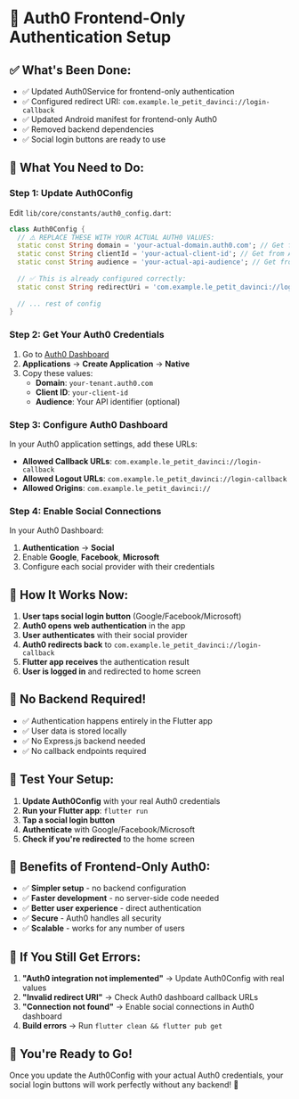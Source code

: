 # 🚀 Auth0 Frontend-Only Authentication Setup

## ✅ **What's Been Done:**
- ✅ Updated Auth0Service for frontend-only authentication
- ✅ Configured redirect URI: `com.example.le_petit_davinci://login-callback`
- ✅ Updated Android manifest for frontend-only Auth0
- ✅ Removed backend dependencies
- ✅ Social login buttons are ready to use

## 🔧 **What You Need to Do:**

### **Step 1: Update Auth0Config**
Edit `lib/core/constants/auth0_config.dart`:

```dart
class Auth0Config {
  // ⚠️ REPLACE THESE WITH YOUR ACTUAL AUTH0 VALUES:
  static const String domain = 'your-actual-domain.auth0.com'; // Get from Auth0 Dashboard
  static const String clientId = 'your-actual-client-id'; // Get from Auth0 Dashboard  
  static const String audience = 'your-actual-api-audience'; // Get from Auth0 Dashboard
  
  // ✅ This is already configured correctly:
  static const String redirectUri = 'com.example.le_petit_davinci://login-callback';
  
  // ... rest of config
}
```

### **Step 2: Get Your Auth0 Credentials**
1. Go to [Auth0 Dashboard](https://manage.auth0.com/)
2. **Applications** → **Create Application** → **Native**
3. Copy these values:
   - **Domain**: `your-tenant.auth0.com`
   - **Client ID**: `your-client-id`
   - **Audience**: Your API identifier (optional)

### **Step 3: Configure Auth0 Dashboard**
In your Auth0 application settings, add these URLs:
- **Allowed Callback URLs**: `com.example.le_petit_davinci://login-callback`
- **Allowed Logout URLs**: `com.example.le_petit_davinci://login-callback`
- **Allowed Origins**: `com.example.le_petit_davinci://`

### **Step 4: Enable Social Connections**
In your Auth0 Dashboard:
1. **Authentication** → **Social**
2. Enable **Google**, **Facebook**, **Microsoft**
3. Configure each social provider with their credentials

## 🎯 **How It Works Now:**

1. **User taps social login button** (Google/Facebook/Microsoft)
2. **Auth0 opens web authentication** in the app
3. **User authenticates** with their social provider
4. **Auth0 redirects back** to `com.example.le_petit_davinci://login-callback`
5. **Flutter app receives** the authentication result
6. **User is logged in** and redirected to home screen

## 🚨 **No Backend Required!**
- ✅ Authentication happens entirely in the Flutter app
- ✅ User data is stored locally
- ✅ No Express.js backend needed
- ✅ No callback endpoints required

## 🧪 **Test Your Setup:**

1. **Update Auth0Config** with your real Auth0 credentials
2. **Run your Flutter app**: `flutter run`
3. **Tap a social login button**
4. **Authenticate** with Google/Facebook/Microsoft
5. **Check if you're redirected** to the home screen

## 🎉 **Benefits of Frontend-Only Auth0:**
- ✅ **Simpler setup** - no backend configuration
- ✅ **Faster development** - no server-side code needed
- ✅ **Better user experience** - direct authentication
- ✅ **Secure** - Auth0 handles all security
- ✅ **Scalable** - works for any number of users

## 🔧 **If You Still Get Errors:**

1. **"Auth0 integration not implemented"** → Update Auth0Config with real values
2. **"Invalid redirect URI"** → Check Auth0 dashboard callback URLs
3. **"Connection not found"** → Enable social connections in Auth0 dashboard
4. **Build errors** → Run `flutter clean && flutter pub get`

## 🚀 **You're Ready to Go!**

Once you update the Auth0Config with your actual Auth0 credentials, your social login buttons will work perfectly without any backend! 🎉

